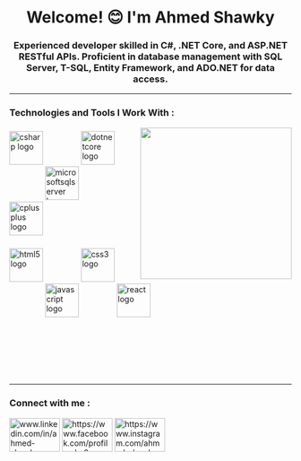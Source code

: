<h1 align="center">Welcome! 😊 I'm Ahmed Shawky</h1>
<h3 align="center">Experienced developer skilled in C#, .NET Core, and ASP.NET RESTful APIs. Proficient in database management with SQL Server, T-SQL, Entity Framework, and ADO.NET for data access.</h3>

<hr>

<h3 align="left">Technologies and Tools I Work With : </h3>
<img align="right" height="270" src="https://media3.giphy.com/media/v1.Y2lkPTc5MGI3NjExNXdpZXdha3dvb2dueDd4a2Ntd2xtazR0bjllZ2FnbXZmd2xuNXA0YyZlcD12MV9pbnRlcm5hbF9naWZfYnlfaWQmY3Q9Zw/2IudUHdI075HL02Pkk/giphy.gif"  />

###

<div align="left">
  <img src="https://cdn.jsdelivr.net/gh/devicons/devicon/icons/csharp/csharp-original.svg" height="60" alt="csharp logo"  />
  <img width="60" />
  <img src="https://cdn.jsdelivr.net/gh/devicons/devicon/icons/dotnetcore/dotnetcore-original.svg" height="60" alt="dotnetcore logo"  />
  <img width="60" />
  <img src="https://cdn.jsdelivr.net/gh/devicons/devicon/icons/microsoftsqlserver/microsoftsqlserver-plain.svg" height="60" alt="microsoftsqlserver logo"  />
  <img width="60" />
  <img src="https://cdn.jsdelivr.net/gh/devicons/devicon/icons/cplusplus/cplusplus-original.svg" height="60" alt="cplusplus logo"  />
</div>

###

<div align="left">
  <img src="https://cdn.jsdelivr.net/gh/devicons/devicon/icons/html5/html5-original.svg" height="60" alt="html5 logo"  />
  <img width="60" />
  <img src="https://cdn.jsdelivr.net/gh/devicons/devicon/icons/css3/css3-original.svg" height="60" alt="css3 logo"  />
  <img width="60" />
  <img src="https://cdn.jsdelivr.net/gh/devicons/devicon/icons/javascript/javascript-original.svg" height="60" alt="javascript logo"  />
  <img width="60" />
  <img src="https://cdn.jsdelivr.net/gh/devicons/devicon/icons/react/react-original.svg" height="60" alt="react logo"  />
</div>
<br>
<br>
<br>
<br>
<br>
<br>


<hr>

<h3 align="left">Connect with me :</h3>

<a href="https://linkedin.com/in/www.linkedin.com/in/ahmed-shawky-62a688347" target="blank"><img align="center" src="https://raw.githubusercontent.com/rahuldkjain/github-profile-readme-generator/master/src/images/icons/Social/linked-in-alt.svg" alt="www.linkedin.com/in/ahmed-shawky-62a688347" width="90" height="60" /></a>
<a href="https://fb.com/https://www.facebook.com/profile.php?id=100024417016666" target="blank"><img align="center" src="https://raw.githubusercontent.com/rahuldkjain/github-profile-readme-generator/master/src/images/icons/Social/facebook.svg" alt="https://www.facebook.com/profile.php?id=100024417016666" width="90" height="60" /></a>
<a href="https://www.instagram.com/ahmed_shawky_321/" target="blank"><img align="center" src="https://raw.githubusercontent.com/rahuldkjain/github-profile-readme-generator/master/src/images/icons/Social/instagram.svg" alt="https://www.instagram.com/ahmed_shawky_321/" width="90" height="60" /></a>


